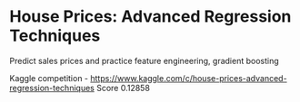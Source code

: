 # House Prices: Advanced Regression Techniques
Predict sales prices and practice feature engineering, gradient boosting

Kaggle competition - https://www.kaggle.com/c/house-prices-advanced-regression-techniques
Score 0.12858
